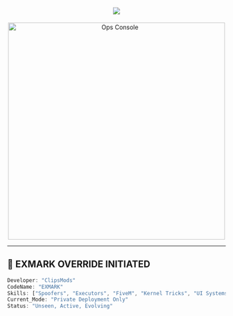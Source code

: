 <h1 align="center">
  <img src="https://readme-typing-svg.demolab.com?font=Fira+Code&pause=900&color=00FFF7&center=true&vCenter=true&width=1000&lines=Exmark+Systems+Activated...;WSTGCLIPS+Online.;Private+Cheat+Ops+%7C+Spoofers+%7C+Executors+%7C+Scripts;Underground+Projects+Loading..." />
</h1>

<p align="center">
  <img src="https://media.tenor.com/IJZCFlELmUoAAAAd/hackerman.gif" width="500" alt="Ops Console"/>
</p>

---

## 🧬 EXMARK OVERRIDE INITIATED
```ts
Developer: "ClipsMods"
CodeName: "EXMARK"
Skills: ["Spoofers", "Executors", "FiveM", "Kernel Tricks", "UI Systems"]
Current_Mode: "Private Deployment Only"
Status: "Unseen, Active, Evolving"
